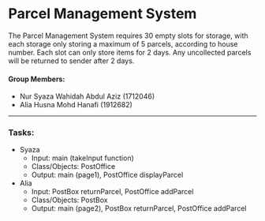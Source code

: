 # Parcel Management System
The Parcel Management System requires 30 empty slots for storage, with each storage only storing a maximum of 5 parcels, according to house number. Each slot can only store items for 2 days. Any uncollected parcels will be returned to sender after 2 days.

#### Group Members:

* Nur Syaza Wahidah Abdul Aziz (1712046)
* Alia Husna Mohd Hanafi (1912682)

----
### Tasks:

* Syaza
  - Input: main (takeInput function)
  - Class/Objects: PostOffice
  - Output: main (page1), PostOffice displayParcel
* Alia
  - Input: PostBox returnParcel, PostOffice addParcel
  - Class/Objects: PostBox
  - Output: main (page2), PostBox returnParcel, PostOffice addParcel
